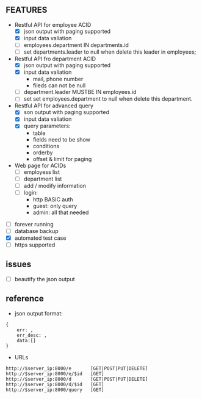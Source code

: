 ## FEATURES

- Restful API for employee ACID
	- [X] json output with paging supported
	- [X] input data valiation
	- [ ] employees.department IN departments.id
	- [ ] set departments.leader to null when delete this leader in employees;

- Restful API fro department ACID
	- [X] json output with paging supported
	- [X] input data valiation
		- mail, phone number
		- fileds can not be null
	- [ ] department.leader MUSTBE IN employees.id
	- [ ] set set employees.department to null when delete this department.

- Restful API for advanced query
	- [X] son output with paging supported
	- [X] input data valiation
	- [X] query parameters:
		- table
		- fields need to be show
		- conditions
		- orderby
		- offset & limit for paging

- Web page for ACIDs
	- [ ] employess list
	- [ ] department list
	- [ ] add / modify information
	- [ ] login:
		- http BASIC auth
		- guest: only query
		- admin: all that needed

- [ ] forever running
- [ ] database backup
- [X] automated test case
- [ ] https supported

## issues
- [ ] beautify the json output


## reference
- json output format:

````
{
    err: , 
    err_desc: , 
    data:[]
}
````

- URLs

````
http://$server_ip:8000/e       [GET|POST|PUT|DELETE]
http://$server_ip:8000/e/$id   [GET]
http://$server_ip:8000/d       [GET|POST|PUT|DELETE]
http://$server_ip:8000/d/$id   [GET]
http://$server_ip:8000/query   [GET]
````
